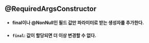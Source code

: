## @RequiredArgsConstructor

* #### final이나 @NonNull인 필드 값만 파라미터로 받는 생성자를 추가한다.
* #### `final`: 값이 할당되면 더 이상 변경할 수 없다.